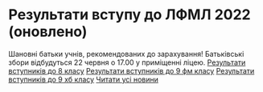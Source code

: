 # Результати вступу до ЛФМЛ 2022 (оновлено)
Шановні батьки учнів, рекомендованих до зарахування!
Батьківські збори відбудуться 22 червня о 17.00 у приміщенні ліцею.
[Результати вступників до 8 класу](/files/результати-вступу-до-лфмл-2022-оновлено/вступ-22_8кл.pdf)
[Результати вступників до 9 фм класу](/files/результати-вступу-до-лфмл-2022-оновлено/вступ-22-9.pdf)
[Результати вступників до 9 хб класу](/files/результати-вступу-до-лфмл-2022-оновлено/вступ-22-9хб.pdf)
[Читати усі новини](/news)

